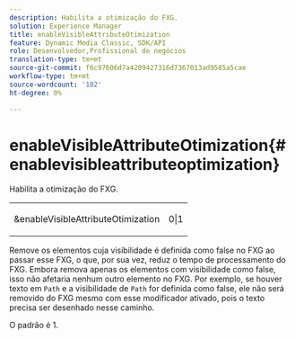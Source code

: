 ```yaml
---
description: Habilita a otimização do FXG.
solution: Experience Manager
title: enableVisibleAttributeOtimization
feature: Dynamic Media Classic, SDK/API
role: Desenvolvedor,Profissional de negócios
translation-type: tm+mt
source-git-commit: f6c97606d7a4209427316d7367013ad9585a5cae
workflow-type: tm+mt
source-wordcount: '102'
ht-degree: 0%

---
```



# enableVisibleAttributeOtimization{#enablevisibleattributeoptimization}

Habilita a otimização do FXG.

<table id="simpletable_FDE0D8786BC747AF87A336452500E695"> 
 <tr class="strow"> 
  <td class="stentry"> <p><span class="codeph"> &amp;enableVisibleAttributeOtimization</span> </p> </td> 
  <td class="stentry"> <p>0|1 </p></td> 
 </tr> 
</table>

Remove os elementos cuja visibilidade é definida como false no FXG ao passar esse FXG, o que, por sua vez, reduz o tempo de processamento do FXG. Embora remova apenas os elementos com visibilidade como false, isso não afetaria nenhum outro elemento no FXG. Por exemplo, se houver texto em `Path` e a visibilidade de `Path` for definida como false, ele não será removido do FXG mesmo com esse modificador ativado, pois o texto precisa ser desenhado nesse caminho.

O padrão é 1.
